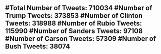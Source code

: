 #Total Number of Tweets: 710034 
#Number of Trump Tweets: 373853
#Number of Clinton Tweets: 318988
#Number of Rubio Tweets: 115990
#Number of Sanders Tweets: 97108
#Number of Carson Tweets: 57309
#Number of Bush Tweets: 38074
---
